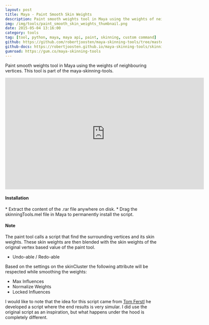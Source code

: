 ```yaml
---
layout: post
title: Maya - Paint Smooth Skin Weights
description: Paint smooth weights tool in Maya using the weights of neighbouring vertices. This tool is part of the maya-skinning-tools.
img: /img/tools/paint_smooth_skin_weights_thumbnail.png
date: 2015-05-04 13:16:00
category: tools
tag: [tool, python, maya, maya api, paint, skinning, custom command]
github: https://github.com/robertjoosten/maya-skinning-tools/tree/master/scripts/skinning/tools/smooth_weights_context
github-docs: https://robertjoosten.github.io/maya-skinning-tools/skinning.tools.smooth_weights_context
gumroad: https://gum.co/maya-skinning-tools
---
```

<p class="justify">Paint smooth weights tool in Maya using the weights of neighbouring vertices. This tool is part of the maya-skinning-tools.</p>

<p align="center"><iframe width="640" height="360" src="https://www.youtube.com/embed/iUKvFo0rhAU" title="YouTube video player" frameborder="0" allow="accelerometer; autoplay; clipboard-write; encrypted-media; gyroscope; picture-in-picture" allowfullscreen></iframe></p> 

<h4>Installation</h4> 
* Extract the content of the .rar file anywhere on disk.
* Drag the skinningTools.mel file in Maya to permanently install the script.

<h4>Note</h4>
<p class="justify">The paint tool calls a script that find the surrounding vertices and its skin weights. These skin weights are then blended with the skin weights of the original vertex based value of the paint tool.</p>
<ul>
 	<li>Undo-able / Redo-able</li>
</ul>
<p class="justify">Based on the settings on the skinCluster the following attribute will be respected while smoothing the weights:</p>
<ul>
 	<li>Max Influences</li>
 	<li>Normalize Weights</li>
 	<li>Locked Influences</li>
</ul>
<p class="justify">I would like to note that the idea for this script came from <a href="https://vimeo.com/tomferstl">Tom Ferstl</a> he developed a script where the end results is very simular. I did use the original script as an inspiration, but what happens under the hood is completely different.</p>